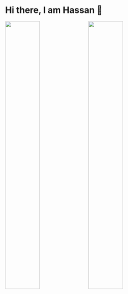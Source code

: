 # Hi there, I am Hassan &#129306;

<img align="left" width="47%" src="https://github-readme-stats.vercel.app/api?username=BazaiHassan&show_icons=true&theme=highcontrast" />

<img align="right" width="47%" src="https://github-readme-stats.vercel.app/api/top-langs/?username=BazaiHassan&layout=compact" />




